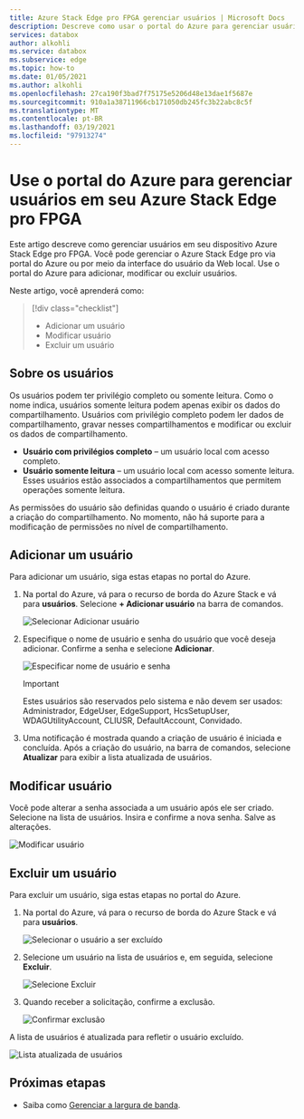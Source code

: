 ```yaml
---
title: Azure Stack Edge pro FPGA gerenciar usuários | Microsoft Docs
description: Descreve como usar o portal do Azure para gerenciar usuários em seu Azure Stack Edge pro.
services: databox
author: alkohli
ms.service: databox
ms.subservice: edge
ms.topic: how-to
ms.date: 01/05/2021
ms.author: alkohli
ms.openlocfilehash: 27ca190f3bad7f75175e5206d48e13dae1f5687e
ms.sourcegitcommit: 910a1a38711966cb171050db245fc3b22abc8c5f
ms.translationtype: MT
ms.contentlocale: pt-BR
ms.lasthandoff: 03/19/2021
ms.locfileid: "97913274"
---
```

# <a name="use-the-azure-portal-to-manage-users-on-your-azure-stack-edge-pro-fpga"></a>Use o portal do Azure para gerenciar usuários em seu Azure Stack Edge pro FPGA

Este artigo descreve como gerenciar usuários em seu dispositivo Azure Stack Edge pro FPGA. Você pode gerenciar o Azure Stack Edge pro via portal do Azure ou por meio da interface do usuário da Web local. Use o portal do Azure para adicionar, modificar ou excluir usuários.

Neste artigo, você aprenderá como:

> [!div class="checklist"]
> * Adicionar um usuário
> * Modificar usuário
> * Excluir um usuário

## <a name="about-users"></a>Sobre os usuários

Os usuários podem ter privilégio completo ou somente leitura. Como o nome indica, usuários somente leitura podem apenas exibir os dados do compartilhamento. Usuários com privilégio completo podem ler dados de compartilhamento, gravar nesses compartilhamentos e modificar ou excluir os dados de compartilhamento.

 - **Usuário com privilégios completo** – um usuário local com acesso completo.
 - **Usuário somente leitura** – um usuário local com acesso somente leitura. Esses usuários estão associados a compartilhamentos que permitem operações somente leitura.

As permissões do usuário são definidas quando o usuário é criado durante a criação do compartilhamento. No momento, não há suporte para a modificação de permissões no nível de compartilhamento.

## <a name="add-a-user"></a>Adicionar um usuário

Para adicionar um usuário, siga estas etapas no portal do Azure.

1. Na portal do Azure, vá para o recurso de borda do Azure Stack e vá para **usuários**. Selecione **+ Adicionar usuário** na barra de comandos.

    ![Selecionar Adicionar usuário](media/azure-stack-edge-manage-users/add-user-1.png)

2. Especifique o nome de usuário e senha do usuário que você deseja adicionar. Confirme a senha e selecione **Adicionar**.

    ![Especificar nome de usuário e senha](media/azure-stack-edge-manage-users/add-user-2.png)

    > [!IMPORTANT] 
    > Estes usuários são reservados pelo sistema e não devem ser usados: Administrador, EdgeUser, EdgeSupport, HcsSetupUser, WDAGUtilityAccount, CLIUSR, DefaultAccount, Convidado.  

3. Uma notificação é mostrada quando a criação de usuário é iniciada e concluída. Após a criação do usuário, na barra de comandos, selecione **Atualizar** para exibir a lista atualizada de usuários.


## <a name="modify-user"></a>Modificar usuário

Você pode alterar a senha associada a um usuário após ele ser criado. Selecione na lista de usuários. Insira e confirme a nova senha. Salve as alterações.
 
![Modificar usuário](media/azure-stack-edge-manage-users/modify-user-1.png)


## <a name="delete-a-user"></a>Excluir um usuário

Para excluir um usuário, siga estas etapas no portal do Azure.


1. Na portal do Azure, vá para o recurso de borda do Azure Stack e vá para **usuários**.

    ![Selecionar o usuário a ser excluído](media/azure-stack-edge-manage-users/delete-user-1.png)

2. Selecione um usuário na lista de usuários e, em seguida, selecione **Excluir**.  

   ![Selecione Excluir](media/azure-stack-edge-manage-users/delete-user-2.png)

3. Quando receber a solicitação, confirme a exclusão. 

   ![Confirmar exclusão](media/azure-stack-edge-manage-users/delete-user-3.png)

A lista de usuários é atualizada para refletir o usuário excluído.

![Lista atualizada de usuários](media/azure-stack-edge-manage-users/delete-user-4.png)


## <a name="next-steps"></a>Próximas etapas

- Saiba como [Gerenciar a largura de banda](azure-stack-edge-manage-bandwidth-schedules.md).
